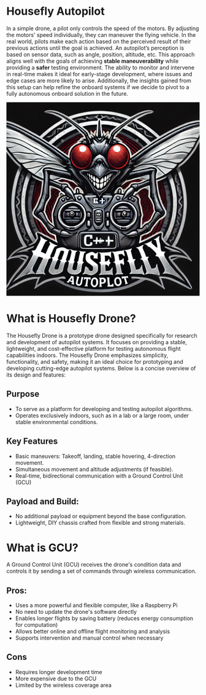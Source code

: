 # Housefly Autopilot

In a simple drone, a pilot only controls the speed of the motors. By adjusting the motors' speed individually, they can maneuver the flying vehicle. In the real world, pilots make each action based on the perceived result of their previous actions until the goal is achieved. An autopilot’s perception is based on sensor data, such as angle, position, altitude, etc. This approach aligns well with the goals of achieving **stable maneuverability** while providing a **safer** testing environment. The ability to monitor and intervene in real-time makes it ideal for early-stage development, where issues and edge cases are more likely to arise. Additionally, the insights gained from this setup can help refine the onboard systems if we decide to pivot to a fully autonomous onboard solution in the future.

![housefly autopilot](./public/image/logo.webp)

# What is Housefly Drone?

The Housefly Drone is a prototype drone designed specifically for research and development of autopilot systems. It focuses on providing a stable, lightweight, and cost-effective platform for testing autonomous flight capabilities indoors. The Housefly Drone emphasizes simplicity, functionality, and safety, making it an ideal choice for prototyping and developing cutting-edge autopilot systems. Below is a concise overview of its design and features:

## Purpose

- To serve as a platform for developing and testing autopilot algorithms.
- Operates exclusively indoors, such as in a lab or a large room, under stable environmental conditions.

## Key Features

- Basic maneuvers: Takeoff, landing, stable hovering, 4-direction movement.
- Simultaneous movement and altitude adjustments (if feasible).
- Real-time, bidirectional communication with a Ground Control Unit (GCU)

## Payload and Build:

- No additional payload or equipment beyond the base configuration.
- Lightweight, DIY chassis crafted from flexible and strong materials.

# What is GCU?

A Ground Control Unit (GCU) receives the drone's condition data and controls it by sending a set of commands through wireless communication.

## Pros:

- Uses a more powerful and flexible computer, like a Raspberry Pi
- No need to update the drone's software directly
- Enables longer flights by saving battery (reduces energy consumption for computation)
- Allows better online and offline flight monitoring and analysis
- Supports intervention and manual control when necessary

## Cons

- Requires longer development time
- More expensive due to the GCU
- Limited by the wireless coverage area
